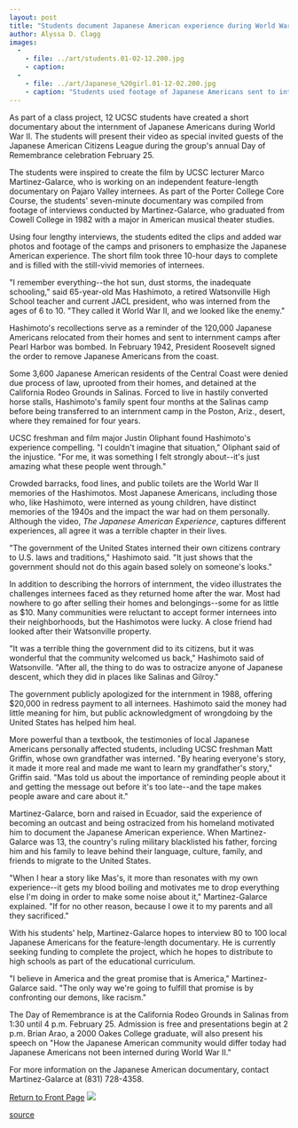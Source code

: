 ```yaml
---
layout: post
title: "Students document Japanese American experience during World War II internment"
author: Alyssa D. Clagg
images:
  -
    - file: ../art/students.01-02-12.200.jpg
    - caption: 
  -
    - file: ../art/Japanese_%20girl.01-12-02.200.jpg
    - caption: "Students used footage of Japanese Americans sent to internment camps, above, along with interviews conducted by UCSC lecturer Marco Martinez-Galarce for their documentary. Below, from left to right, Matt Hartman, Justin Oliphant, William Spencer and Michael Pieracci, all Porter freshmen, work on the project. Photo below: Marco Martinez-Galarce"
---
```


As part of a class project, 12 UCSC students have created a short documentary about the internment of Japanese Americans during World War II. The students will present their video as special invited guests of the Japanese American Citizens League during the group's annual Day of Remembrance celebration February 25.

  
The students were inspired to create the film by UCSC lecturer Marco Martinez-Galarce, who is working on an independent feature-length documentary on Pajaro Valley internees. As part of the Porter College Core Course, the students' seven-minute documentary was compiled from footage of interviews conducted by Martinez-Galarce, who graduated from Cowell College in 1982 with a major in American musical theater studies.  
  
Using four lengthy interviews, the students edited the clips and added war photos and footage of the camps and prisoners to emphasize the Japanese American experience. The short film took three 10-hour days to complete and is filled with the still-vivid memories of internees.  
  
"I remember everything--the hot sun, dust storms, the inadequate schooling," said 65-year-old Mas Hashimoto, a retired Watsonville High School teacher and current JACL president, who was interned from the ages of 6 to 10. "They called it World War II, and we looked like the enemy."  
  
Hashimoto's recollections serve as a reminder of the 120,000 Japanese Americans relocated from their homes and sent to internment camps after Pearl Harbor was bombed. In February 1942, President Roosevelt signed the order to remove Japanese Americans from the coast.  
  
Some 3,600 Japanese American residents of the Central Coast were denied due process of law, uprooted from their homes, and detained at the California Rodeo Grounds in Salinas. Forced to live in hastily converted horse stalls, Hashimoto's family spent four months at the Salinas camp before being transferred to an internment camp in the Poston, Ariz., desert, where they remained for four years.  
  
UCSC freshman and film major Justin Oliphant found Hashimoto's experience compelling. "I couldn't imagine that situation," Oliphant said of the injustice. "For me, it was something I felt strongly about--it's just amazing what these people went through."  
  
Crowded barracks, food lines, and public toilets are the World War II memories of the Hashimotos. Most Japanese Americans, including those who, like Hashimoto, were interned as young children, have distinct memories of the 1940s and the impact the war had on them personally. Although the video, _The Japanese American Experience_, captures different experiences, all agree it was a terrible chapter in their lives.  
  
"The government of the United States interned their own citizens contrary to U.S. laws and traditions," Hashimoto said. "It just shows that the government should not do this again based solely on someone's looks."  
  
In addition to describing the horrors of internment, the video illustrates the challenges internees faced as they returned home after the war. Most had nowhere to go after selling their homes and belongings--some for as little as $10. Many communities were reluctant to accept former internees into their neighborhoods, but the Hashimotos were lucky. A close friend had looked after their Watsonville property.  
  
"It was a terrible thing the government did to its citizens, but it was wonderful that the community welcomed us back," Hashimoto said of Watsonville. "After all, the thing to do was to ostracize anyone of Japanese descent, which they did in places like Salinas and Gilroy."  
  
The government publicly apologized for the internment in 1988, offering $20,000 in redress payment to all internees. Hashimoto said the money had little meaning for him, but public acknowledgment of wrongdoing by the United States has helped him heal.  
  
More powerful than a textbook, the testimonies of local Japanese Americans personally affected students, including UCSC freshman Matt Griffin, whose own grandfather was interned. "By hearing everyone's story, it made it more real and made me want to learn my grandfather's story," Griffin said. "Mas told us about the importance of reminding people about it and getting the message out before it's too late--and the tape makes people aware and care about it."  
  
Martinez-Galarce, born and raised in Ecuador, said the experience of becoming an outcast and being ostracized from his homeland motivated him to document the Japanese American experience. When Martinez-Galarce was 13, the country's ruling military blacklisted his father, forcing him and his family to leave behind their language, culture, family, and friends to migrate to the United States.  
  
"When I hear a story like Mas's, it more than resonates with my own experience--it gets my blood boiling and motivates me to drop everything else I'm doing in order to make some noise about it," Martinez-Galarce explained. "If for no other reason, because I owe it to my parents and all they sacrificed."  
  
With his students' help, Martinez-Galarce hopes to interview 80 to 100 local Japanese Americans for the feature-length documentary. He is currently seeking funding to complete the project, which he hopes to distribute to high schools as part of the educational curriculum.  
  
"I believe in America and the great promise that is America," Martinez-Galarce said. "The only way we're going to fulfill that promise is by confronting our demons, like racism."  
  
The Day of Remembrance is at the California Rodeo Grounds in Salinas from 1:30 until 4 p.m. February 25. Admission is free and presentations begin at 2 p.m. Brian Arao, a 2000 Oakes College graduate, will also present his speech on "How the Japanese American community would differ today had Japanese Americans not been interned during World War II."  
  
For more information on the Japanese American documentary, contact Martinez-Galarce at (831) 728-4358.

  
[Return to Front Page][1] ![ ][2]

[1]: ../../index.html
[2]: ../../images/trans.gif

[source](http://www1.ucsc.edu/currents/00-01/02-12/internment.html "Permalink to internment")
